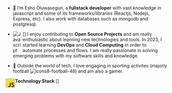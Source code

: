 - 👋 I’m Esho Oluwasegun, a **fullstack developer** with vast knowledge in javascript and some of its frameworks/libraries (Reactjs, Nodejs, Express, etc). I also work with databases such as mongodb and postgresql.


<!-- - ![icons8-web-coding-53](https://github.com/Sir-Altruist/Sir-Altruist/assets/68037747/a466f701-3f18-4073-893d-f4b1c56a88b3) -->
- [<img align="left" alt="Javascript" width="30px" src="[https://raw.githubusercontent.com/github/explore/80688e429a7d4ef2fca1e82350fe8e3517d3494d/topics/javascript/javascript.png](https://img.icons8.com/external-vectorslab-flat-vectorslab/53/external-Web-Coding-web-and-marketing-vectorslab-flat-vectorslab.png)" />] I enjoy contributing to **Open Source Projects** and am really enthusiastic about learning new technologies and tools. In 2023, I started learning **DevOps** and **Cloud Computing** in order to automate processes and flows. I am really passionate in solving emerging problems with my software skills and knowledge. 

- 💞️ Outside the world of tech, I love engaging in sporting activites (majorly football ![icons8-football-48](https://github.com/Sir-Altruist/Sir-Altruist/assets/68037747/9d8f5f9f-5d95-4e68-bcea-f4ad5fbf8db5)) and am also a gamer.

**Technology Stack**
[<img align="left" alt="Javascript" width="30px" src="https://raw.githubusercontent.com/github/explore/80688e429a7d4ef2fca1e82350fe8e3517d3494d/topics/javascript/javascript.png" />]
<!---
Sir-Altruist/Sir-Altruist is a ✨ special ✨ repository because its `README.md` (this file ) appears on your GitHub profile.
You can click the Preview link to take a look at your changes.
--->

